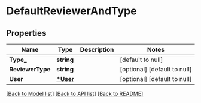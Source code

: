 # DefaultReviewerAndType

## Properties
Name | Type | Description | Notes
------------ | ------------- | ------------- | -------------
**Type_** | **string** |  | [default to null]
**ReviewerType** | **string** |  | [optional] [default to null]
**User** | [***User**](user.md) |  | [optional] [default to null]

[[Back to Model list]](../README.md#documentation-for-models) [[Back to API list]](../README.md#documentation-for-api-endpoints) [[Back to README]](../README.md)


